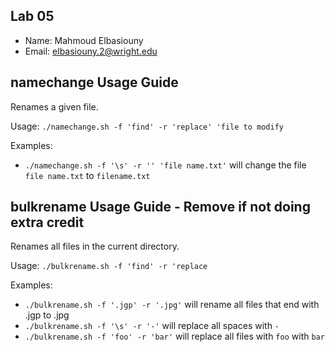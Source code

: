 ## Lab 05

- Name: Mahmoud Elbasiouny
- Email: elbasiouny.2@wright.edu

## namechange Usage Guide

Renames a given file.

Usage: `./namechange.sh -f 'find' -r 'replace' 'file to modify`

Examples:
 - `./namechange.sh -f '\s' -r '' 'file name.txt'` will change the file `file name.txt` to `filename.txt`


## bulkrename Usage Guide - Remove if not doing extra credit

Renames all files in the current directory.

Usage: `./bulkrename.sh -f 'find' -r 'replace`

Examples:
 - `./bulkrename.sh -f '.jgp' -r '.jpg'` will rename all files that end with .jgp to .jpg
 - `./bulkrename.sh -f '\s' -r '-'` will replace all spaces with `-`
 - `./bulkrename.sh -f 'foo' -r 'bar'` will replace all files with `foo` with `bar`